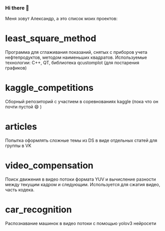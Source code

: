 ### Hi there 👋

Меня зовут Александр, а это список моих проектов:

# least_square_method
Программа для сглаживания показаний, снятых с приборов учета нефтепродуктов, методом наименьших квадратов. Используемые технологии: С++, QT, библиотека qcustomplot (для постарения графиков)

# kaggle_competitions
Сборный репозиторий с участием в соревнованиях kaggle (пока что он почти пустой :smile: )

# articles
Попытка оформлять сложные темы из DS в виде отдельных статей для группы в VK

# video_compensation
Поиск движения в видео потоки формата YUV и вычисление разности между текущим кадром и следующим. Используется для сжатия видео, часть кодека. 

# car_recognition
Распознавание машинок в видео потоки с помощью yolov3 нейросети


<!--
**Chularev/Chularev** is a ✨ _special_ ✨ repository because its `README.md` (this file) appears on your GitHub profile.

Here are some ideas to get you started:

- 🔭 I’m currently working on ...
- 🌱 I’m currently learning ...
- 👯 I’m looking to collaborate on ...
- 🤔 I’m looking for help with ...
- 💬 Ask me about ...
- 📫 How to reach me: ...
- 😄 Pronouns: ...
- ⚡ Fun fact: ...
-->
